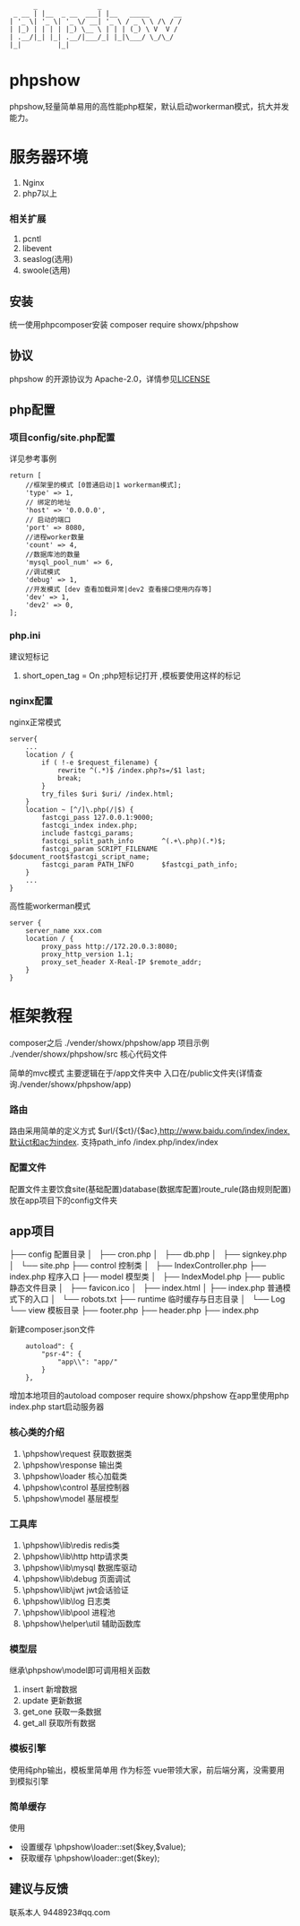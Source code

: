 
```
      _               _
 _ __ | |__  _ __  ___| |__   _____      __
| '_ \| '_ \| '_ \/ __| '_ \ / _ \ \ /\ / /
| |_) | | | | |_) \__ \ | | | (_) \ V  V /
| .__/|_| |_| .__/|___/_| |_|\___/ \_/\_/
|_|         |_|
```
# phpshow
phpshow,轻量简单易用的高性能php框架，默认启动workerman模式，抗大并发能力。

# 服务器环境
1. Nginx
2. php7以上

### 相关扩展

1. pcntl
2. libevent
3. seaslog(选用)
4. swoole(选用)

## 安装
统一使用phpcomposer安装
composer require showx/phpshow

## 协议
phpshow 的开源协议为 Apache-2.0，详情参见[LICENSE](LICENSE)

## php配置
### 项目config/site.php配置
详见参考事例

```
return [
    //框架里的模式 [0普通启动|1 workerman模式];
    'type' => 1,
    // 绑定的地址
    'host' => '0.0.0.0',
	// 启动的端口
    'port' => 8080,
	//进程worker数量
    'count' => 4,
    //数据库池的数量
    'mysql_pool_num' => 6,
    //调试模式
    'debug' => 1,
    //开发模式 [dev 查看加载异常|dev2 查看接口使用内存等]
    'dev' => 1,
    'dev2' => 0,
];
```


### php.ini
建议短标记
1.  short_open_tag = On  ;php短标记打开 <? ?>,模板要使用这样的标记

### nginx配置
nginx正常模式
``` 
server{
    ...
	location / {
		if ( !-e $request_filename) {
			rewrite ^(.*)$ /index.php?s=/$1 last;
			break;
		}
		try_files $uri $uri/ /index.html;
	}
	location ~ [^/]\.php(/|$) {
		fastcgi_pass 127.0.0.1:9000;
		fastcgi_index index.php;
		include fastcgi_params;
		fastcgi_split_path_info       ^(.+\.php)(.*)$;
		fastcgi_param SCRIPT_FILENAME $document_root$fastcgi_script_name;
		fastcgi_param PATH_INFO       $fastcgi_path_info;
	}
	...
}
```
高性能workerman模式
```
server {
	server_name xxx.com
	location / {
		proxy_pass http://172.20.0.3:8080;
	    proxy_http_version 1.1;
	    proxy_set_header X-Real-IP $remote_addr;
	}
}

```

# 框架教程
composer之后
./vender/showx/phpshow/app 项目示例
./vender/showx/phpshow/src  核心代码文件

简单的mvc模式
主要逻辑在于/app文件夹中
入口在/public文件夹(详情查询./vender/showx/phpshow/app)

### 路由
路由采用简单的定义方式 $url/{$ct}/{$ac},http://www.baidu.com/index/index,默认ct和ac为index.
支持path_info /index.php/index/index

### 配置文件  
配置文件主要饮食site(基础配置)database(数据库配置)route_rule(路由规则配置)
放在app项目下的config文件夹

## app项目
├── config 配置目录
│   ├── cron.php
│   ├── db.php
│   ├── signkey.php
│   └── site.php
├── control 控制类
│   ├── IndexController.php
├── index.php   程序入口
├── model 模型类
│   ├── IndexModel.php
├── public 静态文件目录
│   ├── favicon.ico
│   ├── index.html
│   ├── index.php   普通模式下的入口
│   └── robots.txt
├── runtime  临时缓存与日志目录
│   └── Log
└── view  模板目录
    ├── footer.php
    ├── header.php
    ├── index.php


新建composer.json文件
```
	autoload": {
        "psr-4": {
            "app\\": "app/"
        }
    },
```
增加本地项目的autoload
composer require showx/phpshow
在app里使用php index.php start启动服务器


### 核心类的介绍
1. \phpshow\request 获取数据类
2. \phpshow\response 输出类
3. \phpshow\loader 核心加载类
4. \phpshow\control 基层控制器
5. \phpshow\model	基层模型

### 工具库
1. \phpshow\lib\redis redis类
2. \phpshow\lib\http http请求类
3. \phpshow\lib\mysql 数据库驱动
4. \phpshow\lib\debug 页面调试
5. \phpshow\lib\jwt jwt会话验证
6. \phpshow\lib\log 日志类
7. \phpshow\lib\pool 进程池
8. \phpshow\helper\util 辅助函数库

### 模型层
继承\phpshow\model即可调用相关函数
1. insert 新增数据
2. update 更新数据
3. get_one 获取一条数据
4. get_all 获取所有数据

### 模板引擎
使用纯php输出，模板里简单用<? ?> 作为标签
vue带领大家，前后端分离，没需要用到模拟引擎

### 简单缓存
使用
<li> 设置缓存 \phpshow\loader::set($key,$value);</li>
<li> 获取缓存 \phpshow\loader::get($key); </li>

## 建议与反馈
联系本人 9448923#qq.com